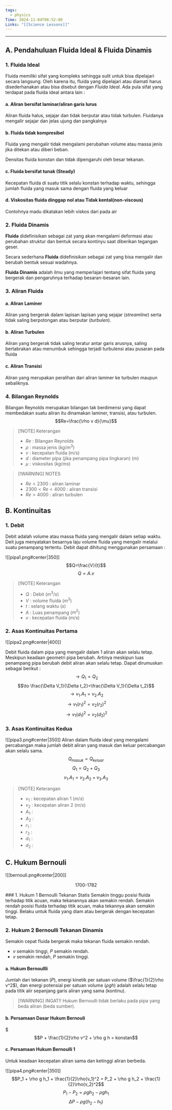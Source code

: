 ```yaml
---
tags:
  - physics
Time: 2024-11-04T06:52:00
Links: "[[Science Lessons]]"
---
```

---
## A. Pendahuluan Fluida Ideal & Fluida Dinamis
### 1. Fluida Ideal
Fluida memiliki sifat yang kompleks sehingga sulit untuk bisa dipelajari secara langsung. Oleh karena itu, fluida yang dipelajari atau diamati harus disederhanakan atau bisa disebut dengan *Fluida Ideal*. Ada pula sifat yang terdapat pada fluida ideal antara lain :
#### a. Aliran bersifat laminar/aliran garis lurus
Aliran fluida halus, sejajar dan tidak berputar atau tidak turbulen. Fluidanya mengalir sejajar dan jelas ujung dan pangkalnya
#### b. Fluida tidak kompresibel
Fluida yang mengalir tidak mengalami perubahan volume atau massa jenis jika ditekan atau diberi beban.

Densitas fluida konstan dan tidak dipengaruhi oleh besar tekanan.
#### c. Fluida bersifat tunak (Steady)
Kecepatan fluida di suatu titik selalu konstan terhadap waktu, sehingga jumlah fluida yang masuk sama dengan fluida yang keluar
#### d. Viskositas fluida dinggap nol atau Tidak kental(non-viscous)
Contohnya madu dikatakan lebih viskos dari pada air
### 2. Fluida Dinamis
__Fluida__ didefinisikan sebagai zat yang akan mengalami deformasi atau perubahan struktur dan bentuk secara kontinyu saat diberikan tegangan geser.

Secara sederhana __Fluida__ didefinisikan sebagai zat yang bisa mengalir dan berubah bentuk sesuai wadahnya.

__Fluida Dinamis__ adalah ilmu yang memperlajari tentang sifat fluida yang bergerak dan pengaruhnya terhadap besaran-besaran lain.

### 3. Aliran Fluida

#### a. Aliran Laminer
Aliran yang bergerak dalam lapisan lapisan yang sejajar (*streamline*) serta tidak saling berpotongan atau berputar (*turbulen*).

#### b. Aliran Turbulen
Aliran yang bergerak tidak saling teratur antar garis arusnya, saling bertabrakan atau menumbuk sehingga terjadi turbulensi atau pusaran pada fluida

#### c. Aliran Transisi
Aliran yang merupakan peralihan dari aliran laminer ke turbulen maupun sebaliknya.

### 4. Bilangan Reynolds
Bilangan Reynolds merupakan bilangan tak berdimensi yang dapat membedakan suatu aliran itu dinamakan laminer, transisi, atau turbulen. $$Re=\frac{\rho v d}{\mu}$$
> [!NOTE] Keterangan
> - $Re$ : Bilangan Reynolds
> - $\rho$ : massa jenis ($kg/m^3$)
> - $v$ : kecepatan fluida (m/s)
> - $d$ : diameter pipa (jika penampang pipa lingkaran) (m)
> - $\mu$ : viskositas ($kg/ms$)

> [!WARNING] NOTES
> - $Re < 2300$ : aliran laminar
> - $2300 < Re < 4000$ : aliran transisi
> - $Re > 4000$ : aliran turbulen
## B. Kontinuitas

### 1. Debit
Debit adalah volume atau massa fluida yang mengalir dalam setiap waktu. Deit juga menyatakan besarnya laju volume fluida yang mengalir melalui suatu penampang tertentu. Debit dapat dihitung menggunakan persamaan :

![[pipa1.png#center|350]]
$$Q=\frac{V}{t}$$
$$Q=A.v$$

> [!NOTE] Keterangan
> - $Q$ : Debit ($m^3/s$)
> - $V$ : volume fluida ($m^3$)
> - $t$ : selang waktu ($s$)
> - $A$ : Luas penampang ($m^2$)
> - $v$ : kecepatan fluida ($m/s$)

### 2. Asas Kontinuitas Pertama

![[pipa2.png#center|400]]

Debit fluida dalam pipa yang mengalir dalam 1 aliran akan selalu tetap. Meskipun keadaan geometri pipa berubah. Artinya meskipun luas penampang pipa berubah debit aliran akan selalu tetap. Dapat dirumuskan sebagai berikut : $$\to Q_1=Q_2$$$$\to \frac{\Delta V_1}{\Delta t_2}=\frac{\Delta V_1}{\Delta t_2}$$$$\to v_1.A_1 = v_2.A_2$$$$\to v_1(r_1)^2 = v_2(r_2)^2$$
$$\to v_1(d_1)^2 = v_2(d_2)^2$$
### 3. Asas Kontinuitas Kedua

![[pipa3.png#center|350]]
Aliran dalam fluida ideal yang mengalami percabangan maka jumlah debit aliran yang masuk dan keluar percabangan akan selalu sama.
$$Q_{masuk} = Q_{keluar}$$
$$Q_1 = Q_2 + Q_3$$
$$v_1.A_1 = v_2.A_2 + v_3.A_3$$

> [!NOTE] Keterangan
> - $v_1$ : kecepatan aliran 1 ($m/s$)
> - $v_2$ : kecepatan aliran 2 ($m/s$)
> - $A_1$ : 
> - $A_2$ : 
> - $r_1$ : 
> - $r_2$ : 
> - $d_1$ : 
> - $d_2$ : 

## C. Hukum Bernouli

![[bernouli.png#center|200]]
<p align="center">1700-1782</p>
### 1. Hukum 1 Bernoulli Tekanan Statis
Semakin tinggu posisi fluida terhadap titik acuan, maka tekanannya akan semakin rendah. Semakin rendah posisi fluida terhadap titik acuan, maka tekannya akan semakin tinggi.
Belaku untuk fluida yang diam atau bergerak dengan kecepatan tetap.

### 2. Hukum 2 Bernoulli Tekanan Dinamis
Semakin cepat fluida bergerak maka tekanan fluida semakin rendah.
- $v$ semakin tinggi, $P$ semakin rendah.
- $v$ semakin rendah, $P$ semakin tinggi.
#### a. Hukum Bernoullli
Jumlah dari tekanan ($P$), energi kinetik per satuan volume ($\frac{1}{2}\rho v^2$), dan energi potensial per satuan volume ($\rho g h$) adalah selalu tetap pada titik alir sepanjang garis aliran yang sama (kontinu).

> [!WARNING] INGAT!!
> Hukum Bernoulli tidak berlaku pada pipa yang beda aliran (beda sumber).

#### b. Persamaan Dasar Hukum Bernouli
$$$P + \frac{1}{2}\rho v^2 + \rho g h = konstan$$
#### c. Persamaan Hukum Bernoulli 1
Untuk keadaan kecepatan aliran sama dan ketinggi aliran berbeda.

![[pipa4.png#center|350]]
$$P_1 + \rho g h_1 + \frac{1}{2}\rho(v_1)^2 = P_2 + \rho g h_2 + \frac{1}{2}\rho(v_2)^2$$
$$P_1 - P_2 = \rho g h_2 - \rho g h_1$$
$$\Delta P - \rho g (h_2-h_1)$$
